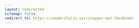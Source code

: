 ```yaml
---
layout: redirected
sitemap: false
redirect_to: https://vandersluijs.xyz/stoppen-met-facebook/
---
```

